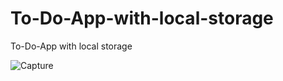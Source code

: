 # To-Do-App-with-local-storage
To-Do-App with local storage


![Capture](https://user-images.githubusercontent.com/83876328/139599656-8dc8c1cf-1a00-4959-9157-5417b5fb77fb.PNG)

